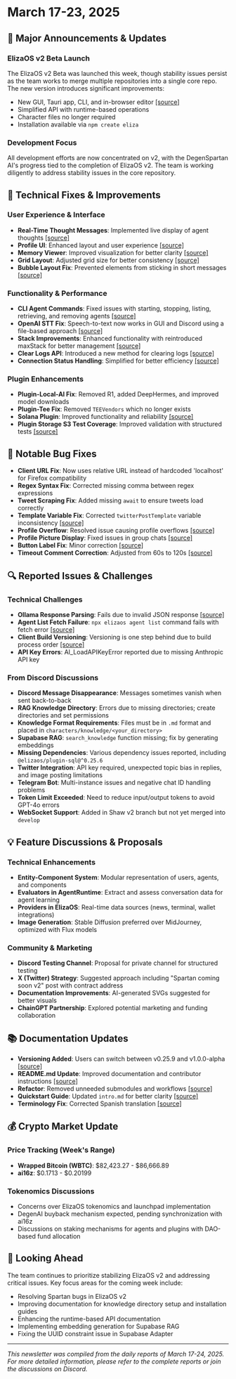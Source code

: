 # March 17-23, 2025

## 🚨 Major Announcements & Updates

### ElizaOS v2 Beta Launch

The ElizaOS v2 Beta was launched this week, though stability issues persist as the team works to merge multiple repositories into a single core repo. The new version introduces significant improvements:

- New GUI, Tauri app, CLI, and in-browser editor [[source]](https://github.com/elizaOS/eliza/pull/3963)
- Simplified API with runtime-based operations
- Character files no longer required
- Installation available via `npm create eliza`

### Development Focus

All development efforts are now concentrated on v2, with the DegenSpartan AI's progress tied to the completion of ElizaOS v2. The team is working diligently to address stability issues in the core repository.

## 🔧 Technical Fixes & Improvements

### User Experience & Interface

- **Real-Time Thought Messages**: Implemented live display of agent thoughts [[source]](https://github.com/elizaOS/eliza/pull/3967)
- **Profile UI**: Enhanced layout and user experience [[source]](https://github.com/elizaOS/eliza/pull/4021)
- **Memory Viewer**: Improved visualization for better clarity [[source]](https://github.com/elizaOS/eliza/pull/4027)
- **Grid Layout**: Adjusted grid size for better consistency [[source]](https://github.com/elizaOS/eliza/pull/4015)
- **Bubble Layout Fix**: Prevented elements from sticking in short messages [[source]](https://github.com/elizaOS/eliza/pull/3965)

### Functionality & Performance

- **CLI Agent Commands**: Fixed issues with starting, stopping, listing, retrieving, and removing agents [[source]](https://github.com/elizaOS/eliza/pull/4028)
- **OpenAI STT Fix**: Speech-to-text now works in GUI and Discord using a file-based approach [[source]](https://github.com/elizaOS/eliza/pull/4017)
- **Stack Improvements**: Enhanced functionality with reintroduced maxStack for better management [[source]](https://github.com/elizaOS/eliza/pull/4010)
- **Clear Logs API**: Introduced a new method for clearing logs [[source]](https://github.com/elizaOS/eliza/pull/3974)
- **Connection Status Handling**: Simplified for better efficiency [[source]](https://github.com/elizaOS/eliza/pull/3973)

### Plugin Enhancements

- **Plugin-Local-AI Fix**: Removed R1, added DeepHermes, and improved model downloads
- **Plugin-Tee Fix**: Removed `TEEVendors` which no longer exists
- **Solana Plugin**: Improved functionality and reliability [[source]](https://github.com/elizaOS/eliza/pull/4016)
- **Plugin Storage S3 Test Coverage**: Improved validation with structured tests [[source]](https://github.com/elizaOS/eliza/pull/3976)

## 🐛 Notable Bug Fixes

- **Client URL Fix**: Now uses relative URL instead of hardcoded 'localhost' for Firefox compatibility
- **Regex Syntax Fix**: Corrected missing comma between regex expressions
- **Tweet Scraping Fix**: Added missing `await` to ensure tweets load correctly
- **Template Variable Fix**: Corrected `twitterPostTemplate` variable inconsistency [[source]](https://github.com/elizaOS/eliza/pull/4029)
- **Profile Overflow**: Resolved issue causing profile overflows [[source]](https://github.com/elizaOS/eliza/pull/4025)
- **Profile Picture Display**: Fixed issues in group chats [[source]](https://github.com/elizaOS/eliza/pull/4008)
- **Button Label Fix**: Minor correction [[source]](https://github.com/elizaOS/eliza/pull/3964)
- **Timeout Comment Correction**: Adjusted from 60s to 120s [[source]](https://github.com/elizaOS/eliza/pull/3968)

## 🔍 Reported Issues & Challenges

### Technical Challenges

- **Ollama Response Parsing**: Fails due to invalid JSON response [[source]](https://github.com/elizaOS/eliza/issues/4024)
- **Agent List Fetch Failure**: `npx elizaos agent list` command fails with fetch error [[source]](https://github.com/elizaOS/eliza/issues/4022)
- **Client Build Versioning**: Versioning is one step behind due to build process order [[source]](https://github.com/elizaOS/eliza/issues/4009)
- **API Key Errors**: AI_LoadAPIKeyError reported due to missing Anthropic API key

### From Discord Discussions

- **Discord Message Disappearance**: Messages sometimes vanish when sent back-to-back
- **RAG Knowledge Directory**: Errors due to missing directories; create directories and set permissions
- **Knowledge Format Requirements**: Files must be in `.md` format and placed in `characters/knowledge/<your_directory>`
- **Supabase RAG**: `search_knowledge` function missing; fix by generating embeddings
- **Missing Dependencies**: Various dependency issues reported, including `@elizaos/plugin-sql@^0.25.6`
- **Twitter Integration**: API key required, unexpected topic bias in replies, and image posting limitations
- **Telegram Bot**: Multi-instance issues and negative chat ID handling problems
- **Token Limit Exceeded**: Need to reduce input/output tokens to avoid GPT-4o errors
- **WebSocket Support**: Added in Shaw v2 branch but not yet merged into `develop`

## 💡 Feature Discussions & Proposals

### Technical Enhancements

- **Entity-Component System**: Modular representation of users, agents, and components
- **Evaluators in AgentRuntime**: Extract and assess conversation data for agent learning
- **Providers in ElizaOS**: Real-time data sources (news, terminal, wallet integrations)
- **Image Generation**: Stable Diffusion preferred over MidJourney, optimized with Flux models

### Community & Marketing

- **Discord Testing Channel**: Proposal for private channel for structured testing
- **X (Twitter) Strategy**: Suggested approach including "Spartan coming soon v2" post with contract address
- **Documentation Improvements**: AI-generated SVGs suggested for better visuals
- **ChainGPT Partnership**: Explored potential marketing and funding collaboration

## 📚 Documentation Updates

- **Versioning Added**: Users can switch between v0.25.9 and v1.0.0-alpha [[source]](https://github.com/elizaOS/eliza/pull/3963)
- **README.md Update**: Improved documentation and contributor instructions [[source]](https://github.com/elizaOS/eliza/pull/4006)
- **Refactor**: Removed unneeded submodules and workflows [[source]](https://github.com/elizaOS/eliza/pull/4019)
- **Quickstart Guide**: Updated `intro.md` for better clarity [[source]](https://github.com/elizaOS/eliza/pull/4005)
- **Terminology Fix**: Corrected Spanish translation [[source]](https://github.com/elizaOS/eliza/pull/3970)

## 💰 Crypto Market Update

### Price Tracking (Week's Range)

- **Wrapped Bitcoin (WBTC)**: $82,423.27 - $86,666.89
- **ai16z**: $0.1713 - $0.20199

### Tokenomics Discussions

- Concerns over ElizaOS tokenomics and launchpad implementation
- DegenAI buyback mechanism expected, pending synchronization with ai16z
- Discussions on staking mechanisms for agents and plugins with DAO-based fund allocation

## 📅 Looking Ahead

The team continues to prioritize stabilizing ElizaOS v2 and addressing critical issues. Key focus areas for the coming week include:

- Resolving Spartan bugs in ElizaOS v2
- Improving documentation for knowledge directory setup and installation guides
- Enhancing the runtime-based API documentation
- Implementing embedding generation for Supabase RAG
- Fixing the UUID constraint issue in Supabase Adapter

---

_This newsletter was compiled from the daily reports of March 17-24, 2025. For more detailed information, please refer to the complete reports or join the discussions on Discord._
